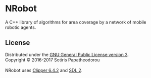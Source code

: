 # NRobot
A C++ library of algorithms for area coverage by a network of mobile robotic agents.

## License
Distributed under the [GNU General Public License version 3](LICENSE.txt).
<br>
Copyright © 2016-2017 Sotiris Papatheodorou
<br>
<br>
NRobot uses [Clipper 6.4.2](http://angusj.com/delphi/clipper.php) and [SDL 2](https://www.libsdl.org/).
